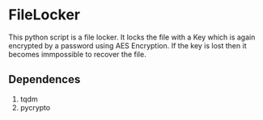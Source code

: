 FileLocker
============
This python script is a file locker.
It locks the file with a Key which is again encrypted by a password using AES Encryption.
If the key is lost then it becomes immpossible to recover the file.

Dependences
-----------

1. tqdm
2. pycrypto
